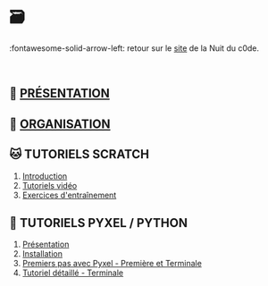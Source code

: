 # 🗃️

:fontawesome-solid-arrow-left: retour sur le [site](https://www.nuitducode.net/) de la Nuit du c0de.

<br />

## 📑 [PRÉSENTATION](01-presentation/)

## 🧩 [ORGANISATION](02-organisation/)


## 🐱 TUTORIELS SCRATCH
1. [Introduction](SCRATCH/01-introduction/)
2. [Tutoriels vidéo](SCRATCH/02-videos/)
3. [Exercices d'entraînement](SCRATCH/03-entrainements/)

## 🐍 TUTORIELS PYXEL / PYTHON
1. [Présentation](PYTHON/01-presentation/)
2. [Installation](PYTHON/02-installation/)
3. [Premiers pas avec Pyxel - Première et Terminale](PYTHON/Premiers%20pas%20avec%20Pyxel%20-%20Première%20et%20Terminale/Tutoriel-01/)
4. [Tutoriel détaillé - Terminale](PYTHON/Tutoriel%20détaillé%20-%20Terminale/Créer%20une%20application%20Pyxel/)
